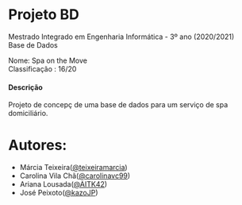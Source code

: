 # Projeto BD
Mestrado Integrado em Engenharia Informática - 3º ano (2020/2021) </br>
Base de Dados


Nome: Spa on the Move </br>
Classificação : 16/20

#### Descrição 
  Projeto de concepç de uma base de dados para um serviço de spa domiciliário.



# Autores:
* Márcia Teixeira([@teixeiramarcia](https://github.com/teixeiramarcia))
* Carolina Vila Chã([@carolinavc99](https://github.com/carolinavc99))
* Ariana Lousada([@AITK42](https://github.com/AITK42))
* José Peixoto([@kazoJP](https://github.com/kazoJP))
